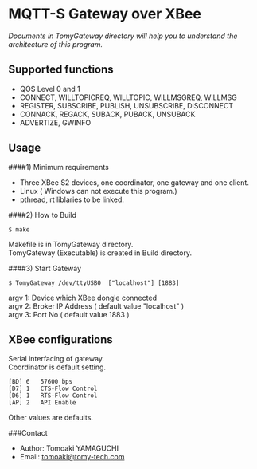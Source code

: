 MQTT-S Gateway over XBee 
======
 
  _Documents in TomyGateway directory will help you to understand the architecture of this program._

Supported functions
-------------------

*  QOS Level 0 and 1
*  CONNECT, WILLTOPICREQ, WILLTOPIC, WILLMSGREQ, WILLMSG
*  REGISTER, SUBSCRIBE, PUBLISH, UNSUBSCRIBE, DISCONNECT 
*  CONNACK, REGACK, SUBACK, PUBACK, UNSUBACK
*  ADVERTIZE, GWINFO 

Usage
------
####1) Minimum requirements
*  Three XBee S2 devices,  one coordinator, one gateway and one client.
*  Linux  ( Windows can not execute this program.)
*  pthread, rt liblaries to be linked.

####2) How to Build

    $ make
    
  Makefile is in TomyGateway directory.  
  TomyGateway (Executable) is created in Build directory.
    
####3)  Start Gateway  
    
    $ TomyGateway /dev/ttyUSB0  ["localhost"] [1883]
    
  argv 1: Device which XBee dongle connected  
  argv 2: Broker IP Address ( default value "localhost" )  
  argv 3: Port No  ( default value 1883 )  
         
XBee configurations
----------------------
  Serial interfacing  of gateway.  
  Coordinator is default setting.
  
    [BD] 6   57600 bps
    [D7] 1   CTS-Flow Control
    [D6] 1   RTS-Flow Control
    [AP] 2   API Enable

  Other values are defaults.
  
  
  
  
  
###Contact


* Author:    Tomoaki YAMAGUCHI
* Email:     tomoaki@tomy-tech.com

